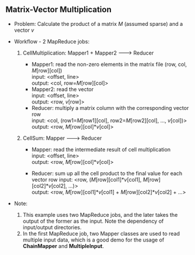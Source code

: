 ## Matrix-Vector Multiplication

- Problem: Calculate the product of a matrix *M* (assumed sparse) and a vector *v*

- Workflow - 2 MapReduce jobs:
    1. CellMultiplication: Mapper1 + Mapper2 ---> Reducer  
        - Mapper1: read the non-zero elements in the matrix file (row, col, *M*[row][col])  
            input: <offset, line>  
            output: <col, row=*M*[row][col]>
        - Mapper2: read the vector  
            input: <offset, line>  
            output: <row, *v*[row]>
        - Reducer: multiply a matrix column with the corresponding vector row  
            input: <col, (row1=*M*[row1][col], row2=*M*[row2][col], ..., *v*[col])>  
            output: <row, *M*[row][col]**v*[col]>
   
    2. CellSum: Mapper ---> Reducer
        - Mapper: read the intermediate result of cell multiplication  
            input: <offset, line>  
            output: <row, *M*[row][col]**v*[col]> 
        
        - Reducer: sum up all the cell product to the final value for each vector row
            input: <row, (*M*[row][col1]**v*[col1], *M*[row][col2]**v*[col2], ...)>  
            output: <row, *M*[row][col1]**v*[col1] + *M*[row][col2]**v*[col2] + ...>
        

- Note:
    1. This example uses two MapReduce jobs, and the later takes the output of the former as the input. Note the dependency of input/output directories.
    2. In the first MapReduce job, two Mapper classes are used to read multiple input data, which is a good demo for the usage of **ChainMapper** and **MultipleInput**. 